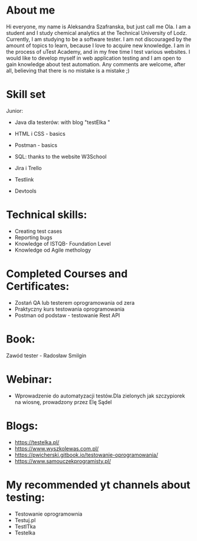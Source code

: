 # About me
Hi everyone, my name is Aleksandra Szafranska, but just call me Ola. I am a student and I study chemical
analytics at the Technical University of Lodz. Currently, I am studying to be a software tester. I am not discouraged by the amount of topics to learn, because I love to acquire new knowledge. I am in the process of uTest Academy, and in my free time I test various websites. I would like to develop myself in web application testing and I am open to gain knowledge about test automation. Any comments are welcome, after all, believing that there is no mistake is a mistake ;)

# Skill set
Junior:
- Java dla testerów: with blog "testElka "
- HTML i CSS - basics

- Postman - basics
- SQL: thanks to the website W3School 
- Jira i Trello
- Testlink
- Devtools

# Technical skills:
- Creating test cases
- Reporting bugs
- Knowledge of ISTQB- Foundation Level
- Knowledge od Agile methology

# Completed Courses and Certificates:
- Zostań QA lub testerem oprogramowania od zera
- Praktyczny kurs testowania oprogramowania
- Postman od podstaw - testowanie Rest API

# Book:
Zawód tester - Radosław Smilgin

# Webinar:
- Wprowadzenie do automatyzacji testów.Dla zielonych jak szczypiorek na wiosnę, prowadzony przez Elę Sądel

# Blogs: 
-  https://testelka.pl/
-  https://www.wyszkolewas.com.pl/
-  https://pwicherski.gitbook.io/testowanie-oprogramowania/
-  https://www.samouczekprogramisty.pl/

# My recommended yt channels about testing: 
- Testowanie oprogramownia 
- Testuj.pl
- TestITka 
- Testelka
